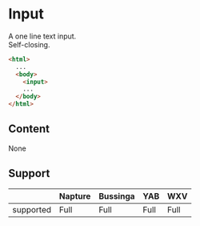 # Input
A one line text input.\
Self-closing.

```html
<html>
  ...
  <body>
    <input>
    ...
  </body>
</html>
```

## Content
None

## Support

|           | Napture | Bussinga | YAB  | WXV  |
| --------- | ------- | -------- | ---- | ---- |
| supported | Full    | Full     | Full | Full |